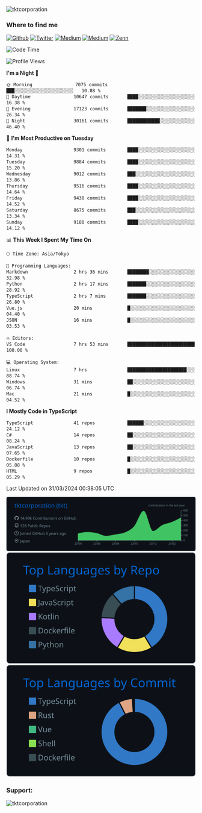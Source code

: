 <p align="left"> <img src="https://komarev.com/ghpvc/?username=tktcorporation&label=Profile%20views&color=0e75b6&style=flat" alt="tktcorporation" /> </p>

<h3>Where to find me</h3>
<p>
<a href="https://github.com/tktcorporation" target="_blank"><img alt="Github" src="https://img.shields.io/badge/GitHub-%2312100E.svg?&style=for-the-badge&logo=Github&logoColor=white" /></a>
<a href="https://twitter.com/tktcorporation" target="_blank"><img alt="Twitter" src="https://img.shields.io/badge/twitter-%231DA1F2.svg?&style=for-the-badge&logo=twitter&logoColor=white" /></a>
<a href="https://www.linkedin.com/in/tktcorporation" target="_blank"><img alt="Medium" src="https://img.shields.io/badge/linkdin-0a66c2.svg?&style=for-the-badge&logo=linkedin&logoColor=white" /></a>
<a href="https://qiita.com/tktcorporation" target="_blank"><img alt="Medium" src="https://img.shields.io/badge/qiita-55C500.svg?&style=for-the-badge&logo=qiita&logoColor=white" /></a>
<a href="https://zenn.dev/tktcorporation" target="_blank"><img alt="Zenn" src="https://img.shields.io/badge/Zenn-3EA8FF.svg?&style=for-the-badge&logo=Zenn&logoColor=white" /></a>
</p>
  
<!--START_SECTION:waka-->
![Code Time](http://img.shields.io/badge/Code%20Time-1%2C461%20hrs%209%20mins-blue)

![Profile Views](http://img.shields.io/badge/Profile%20Views-0-blue)

**I'm a Night 🦉** 

```text
🌞 Morning                7075 commits        ███░░░░░░░░░░░░░░░░░░░░░░   10.88 % 
🌆 Daytime                10647 commits       ████░░░░░░░░░░░░░░░░░░░░░   16.38 % 
🌃 Evening                17123 commits       ███████░░░░░░░░░░░░░░░░░░   26.34 % 
🌙 Night                  30161 commits       ████████████░░░░░░░░░░░░░   46.40 % 
```
📅 **I'm Most Productive on Tuesday** 

```text
Monday                   9301 commits        ████░░░░░░░░░░░░░░░░░░░░░   14.31 % 
Tuesday                  9884 commits        ████░░░░░░░░░░░░░░░░░░░░░   15.20 % 
Wednesday                9012 commits        ███░░░░░░░░░░░░░░░░░░░░░░   13.86 % 
Thursday                 9516 commits        ████░░░░░░░░░░░░░░░░░░░░░   14.64 % 
Friday                   9438 commits        ████░░░░░░░░░░░░░░░░░░░░░   14.52 % 
Saturday                 8675 commits        ███░░░░░░░░░░░░░░░░░░░░░░   13.34 % 
Sunday                   9180 commits        ████░░░░░░░░░░░░░░░░░░░░░   14.12 % 
```


📊 **This Week I Spent My Time On** 

```text
🕑︎ Time Zone: Asia/Tokyo

💬 Programming Languages: 
Markdown                 2 hrs 36 mins       ████████░░░░░░░░░░░░░░░░░   32.98 % 
Python                   2 hrs 17 mins       ███████░░░░░░░░░░░░░░░░░░   28.92 % 
TypeScript               2 hrs 7 mins        ███████░░░░░░░░░░░░░░░░░░   26.80 % 
Vue.js                   20 mins             █░░░░░░░░░░░░░░░░░░░░░░░░   04.40 % 
JSON                     16 mins             █░░░░░░░░░░░░░░░░░░░░░░░░   03.53 % 

🔥 Editors: 
VS Code                  7 hrs 53 mins       █████████████████████████   100.00 % 

💻 Operating System: 
Linux                    7 hrs               ██████████████████████░░░   88.74 % 
Windows                  31 mins             ██░░░░░░░░░░░░░░░░░░░░░░░   06.74 % 
Mac                      21 mins             █░░░░░░░░░░░░░░░░░░░░░░░░   04.52 % 
```

**I Mostly Code in TypeScript** 

```text
TypeScript               41 repos            ██████░░░░░░░░░░░░░░░░░░░   24.12 % 
C#                       14 repos            ██░░░░░░░░░░░░░░░░░░░░░░░   08.24 % 
JavaScript               13 repos            ██░░░░░░░░░░░░░░░░░░░░░░░   07.65 % 
Dockerfile               10 repos            █░░░░░░░░░░░░░░░░░░░░░░░░   05.88 % 
HTML                     9 repos             █░░░░░░░░░░░░░░░░░░░░░░░░   05.29 % 
```




 Last Updated on 31/03/2024 00:38:05 UTC
<!--END_SECTION:waka-->

[![](https://raw.githubusercontent.com/tktcorporation/tktcorporation/master/profile-summary-card-output/github_dark/0-profile-details.svg)](https://github.com/vn7n24fzkq/github-profile-summary-cards)
[![](https://raw.githubusercontent.com/tktcorporation/tktcorporation/master/profile-summary-card-output/github_dark/1-repos-per-language.svg)](https://github.com/vn7n24fzkq/github-profile-summary-cards) [![](https://raw.githubusercontent.com/tktcorporation/tktcorporation/master/profile-summary-card-output/github_dark/2-most-commit-language.svg)](https://github.com/vn7n24fzkq/github-profile-summary-cards)

<h3 align="left">Support:</h3>
<p><a href="https://www.buymeacoffee.com/tktcorporation"> <img align="left" src="https://cdn.buymeacoffee.com/buttons/v2/default-yellow.png" height="50" width="210" alt="tktcorporation" /></a></p><br><br>

